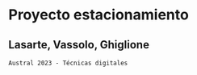 #   Proyecto estacionamiento

##  Lasarte, Vassolo, Ghiglione

    Austral 2023 - Técnicas digitales




